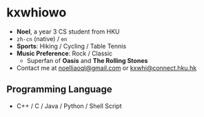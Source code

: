 # kxwhiowo

+ **Noel**, a year 3 CS student from HKU
+ `zh-cn` (native) / `en`
+ **Sports**: Hiking / Cycling / Table Tennis
+ **Music Preference**: Rock / Classic
  + Superfan of **Oasis** and **The Rolling Stones**
+ Contact me at <noelliaoql@gmail.com> or <kxwhi@connect.hku.hk>

## Programming Language

+ C++ / C / Java / Python / Shell Script





<!---
kxwhiowo/kxwhiowo is a ✨ special ✨ repository because its `README.md` (this file) appears on your GitHub profile.
You can click the Preview link to take a look at your changes.
--->

